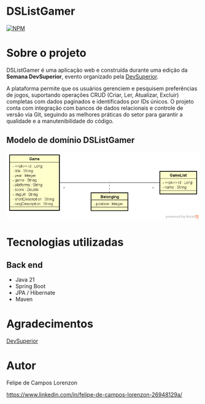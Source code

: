 # DSListGamer 
[![NPM](https://img.shields.io/npm/l/react)](https://github.com/FLorenzon/dslistgamer/blob/main/LICENSE) 

# Sobre o projeto

DSListGamer é uma aplicação  web e construída durante uma edição da **Semana DevSuperior**, evento organizado pela [DevSuperior](https://devsuperior.com "Site da DevSuperior").

A plataforma permite que os usuários gerenciem e pesquisem preferências de jogos, suportando operações CRUD (Criar, Ler, Atualizar, Excluir) completas com dados paginados e identificados por IDs únicos. O projeto conta com integração com bancos de dados relacionais e controle de versão via Git, seguindo as melhores práticas do setor para garantir a qualidade e a manutenibilidade do código.

## Modelo de domínio DSListGamer
![Modelo de domínio DSList](https://raw.githubusercontent.com/devsuperior/java-spring-dslist/main/resources/dslist-model.png)

# Tecnologias utilizadas
## Back end
- Java 21
- Spring Boot
- JPA / Hibernate
- Maven

# Agradecimentos
[DevSuperior](https://devsuperior.com "Site da DevSuperior")

# Autor
Felipe de Campos Lorenzon

https://www.linkedin.com/in/felipe-de-campos-lorenzon-26948129a/
